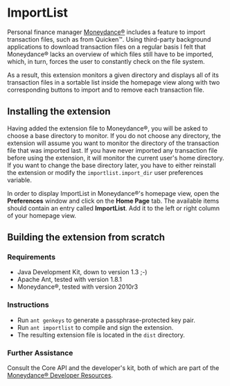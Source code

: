 ImportList
==========

Personal finance manager [Moneydance®](http://www.moneydance.com/) includes a feature to import transaction files, such as from Quicken™. Using third-party background applications to download transaction files on a regular basis I felt that Moneydance® lacks an overview of which files still have to be imported, which, in turn, forces the user to constantly check on the file system.

As a result, this extension monitors a given directory and displays all of its transaction files in a sortable list inside the homepage view along with two corresponding buttons to import and to remove each transaction file.


Installing the extension
------------------------
Having added the extension file to Moneydance®, you will be asked to choose a base directory to monitor. If you do not choose any directory, the extension will assume you want to monitor the directory of the transaction file that was imported last. If you have never imported any transaction file before using the extension, it will monitor the current user's home directory. If you want to change the base directory later, you have to either reinstall the extension or modify the `importlist.import_dir` user preferences variable.

In order to display ImportList in Moneydance®'s homepage view, open the **Preferences** window and click on the **Home Page** tab. The available items should contain an entry called **ImportList**. Add it to the left or right column of your homepage view.


Building the extension from scratch
-----------------------------------

### Requirements
* Java Development Kit, down to version 1.3 ;-)
* Apache Ant, tested with version 1.8.1
* Moneydance®, tested with version 2010r3

### Instructions
* Run `ant genkeys` to generate a passphrase-protected key pair.
* Run `ant importlist` to compile and sign the extension.
* The resulting extension file is located in the `dist` directory.

### Further Assistance
Consult the Core API and the developer's kit, both of which are part of the [Moneydance® Developer Resources](http://www.moneydance.com/developer).